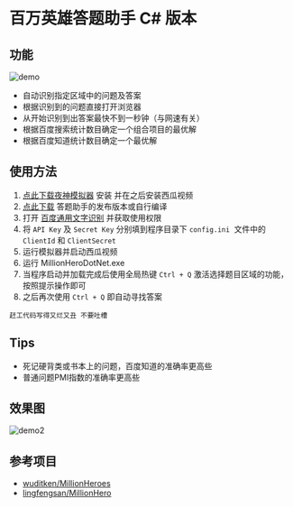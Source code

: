 # 百万英雄答题助手 C# 版本
## 功能
![demo](https://ws2.sinaimg.cn/large/c07597a3ly1fnhomcg7mbg20qo0f0x6p.jpg)
- 自动识别指定区域中的问题及答案
- 根据识别到的问题直接打开浏览器
- 从开始识别到出答案最快不到一秒钟（与网速有关）
- 根据百度搜索统计数目确定一个组合项目的最优解
- 根据百度知道统计数目确定一个最优解
## 使用方法
1. [点此下载夜神模拟器](https://www.yeshen.com/cn/download/fullPackage) 安装 并在之后安装西瓜视频
2. [点此下载](https://github.com/yejinmo/MillionHeroDotNet/releases/download/1.0/Release.rar) 答题助手的发布版本或自行编译
3. 打开 [百度通用文字识别](http://ai.baidu.com/tech/ocr/general) 并获取使用权限
4. 将 `API Key` 及 `Secret Key` 分别填到程序目录下 `config.ini`  文件中的 `ClientId` 和 `ClientSecret`
5. 运行模拟器并启动西瓜视频
6. 运行 MillionHeroDotNet.exe
7. 当程序启动并加载完成后使用全局热键 `Ctrl + Q` 激活选择题目区域的功能，按照提示操作即可
8. 之后再次使用 `Ctrl + Q` 即自动寻找答案
```
赶工代码写得又烂又丑 不要吐槽
```
## Tips
- 死记硬背类或书本上的问题，百度知道的准确率更高些
- 普通问题PMI指数的准确率更高些
## 效果图
![demo2](https://ws2.sinaimg.cn/large/c07597a3ly1fnhp5cto63j21hc0u0k7s.jpg)
## 参考项目
- [wuditken/MillionHeroes](https://github.com/wuditken/MillionHeroes)
- [lingfengsan/MillionHero](https://github.com/lingfengsan/MillionHero)
